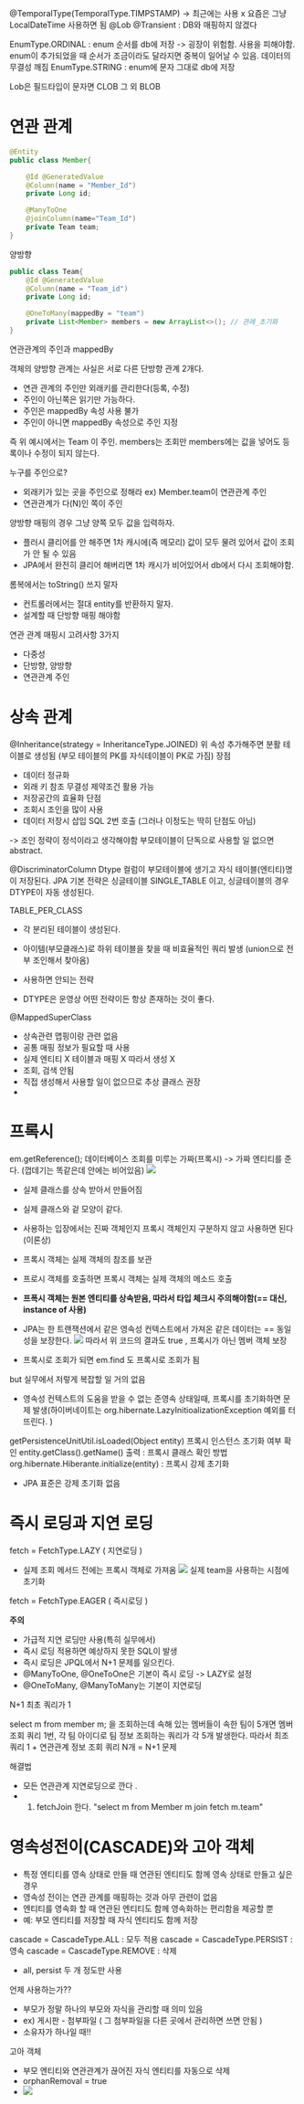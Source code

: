 @TemporalType(TemporalType.TIMPSTAMP) -> 최근에는 사용 x 요즘은 그냥 LocalDateTime 사용하면 됨
@Lob 
@Transient : DB와 매핑하지 않겠다


EnumType.ORDINAL : enum 순서를 db에 저장
-> 굉장이 위험함. 사용을 피해야함. enum이 추가되었을 때 순서가 조금이라도 달라지면 중복이 일어날 수 있음. 데이터의 무결성 깨짐
EnumType.STRING : enum에 문자 그대로 db에 저장 

Lob은 필드타입이 문자면 CLOB 그 외 BLOB

# 연관 관계 

```java
@Entity
public class Member{

	@Id @GeneratedValue
	@Column(name = "Member_Id")
	private Long id;

	@ManyToOne
	@joinColumn(name="Team_Id")
	private Team team;
}
```

양방향 
```java
public class Team{
	@Id @GeneratedValue
	@Column(name = "Team_id")
	private Long id;

	@OneToMany(mappedBy = "team") 
	private List<Member> members = new ArrayList<>(); // 관례_초기화 
}
```

연관관계의 주인과 mappedBy 

객체의 양방향 관계는 사실은 서로 다른 단방향 관계 2개다. 

- 연관 관계의 주인만 외래키를 관리한다(등록, 수정)
- 주인이 아닌쪽은 읽기만 가능하다. 
- 주인은 mappedBy 속성 사용 불가 
- 주인이 아니면 mappedBy 속성으로 주인 지정 

즉 위 예시에서는 Team 이 주인. members는 조회만
members에는 값을 넣어도 등록이나 수정이 되지 않는다. 

누구를 주인으로?
- 외래키가 있는 곳을 주인으로 정해라 
  ex) Member.team이 연관관계 주인 
- 연관관계가 다(N)인 쪽이 주인 

양방향 매핑의 경우 그냥 양쪽 모두 값을 입력하자. 
- 플러시 클리어를 안 해주면 1차 캐시에(즉 메모리) 값이 모두 물려 있어서 값이 조회가 안 될 수 있음 
- JPA에서 완전히 클리어 해버리면 1차 캐시가 비어있어서 db에서 다시 조회해야함.


롬복에서는 toString() 쓰지 말자 

- 컨트롤러에서는 절대 entity를 반환하지 말자. 
- 설계할 때 단방향 매핑 해야함

연관 관계 매핑시 고려사항 3가지 
- 다중성
- 단방향, 양방향
- 연관관계 주인





# 상속 관계 

@Inheritance(strategy = InheritanceType.JOINED)
위 속성 추가해주면 분활 테이블로 생성됨 (부모 테이블의 PK를 자식테이블이 PK로 가짐)
장점
- 데이터 정규화 
- 외래 키 참조 무결성 제약조건 활용 가능 
- 저장공간의 효율화 
단점
- 조회시 조인을 많이 사용
- 데이터 저장시 삽입 SQL 2번 호출 
(그러나 이정도는 딱히 단점도 아님)

-> 조인 정략이 정석이라고 생각해야함 
부모테이블이 단독으로 사용할 일 없으면 abstract. 

@DiscriminatorColumn
Dtype 컬럼이 부모테이블에 생기고 자식 테이블(엔티티)명이 저장된다.
JPA 기본 전략은 싱글테이블 SINGLE_TABLE 이고, 싱글테이블의 경우 DTYPE이 자동 생성된다. 

TABLE_PER_CLASS
- 각 분리된 테이블이 생성된다. 
- 아이템(부모클래스)로 하위 테이블을 찾을 때 비효율적인 쿼리 발생 (union으로 전부 조인해서 찾아옴)
- 사용하면 안되는 전략

- DTYPE은 운영상 어떤 전략이든 항상 존재하는 것이 좋다. 

@MappedSuperClass
- 상속관련 맵핑이랑 관련 없음 
- 공통 매핑 정보가 필요할 때 사용 
- 실제 엔티티 X 테이블과 매핑 X 따라서 생성 X 
- 조회, 검색 안됨 
- 직접 생성해서 사용할 일이 없으므로 추상 클래스 권장
-
# 프록시 
em.getReference(); 데이터베이스 조회를 미루는 가짜(프록시)
-> 가짜 엔티티를 준다. (껍데기는 똑같은데 안에는 비어있음)
![](https://i.imgur.com/cIlYNje.png)

- 실제 클래스를 상속 받아서 만들어짐
- 실제 클래스와 겉 모양이 같다.
- 사용하는 입장에서는 진짜 객체인지 프록시 객체인지 구분하지 않고 사용하면 된다(이론상)
- 프록시 객체는 실제 객체의 참조를 보관
- 프로시 객체를 호출하면 프록시 객체는 실제 객체의 메소드 호출 
- **프폭시 객체는 원본 엔티티를 상속받음, 따라서 타입 체크시 주의해야함(== 대신, instance of 사용)**

- JPA는 한 트랜잭션에서 같은 영속성 컨텍스트에서 가져온 같은 데이터는 == 동일성을 보장한다. 
![](https://i.imgur.com/LPOP7Tr.png)
따라서 위 코드의 결과도 true , 프록시가 아닌 멤버 객체 보장 

- 프록시로 조회가 되면 em.find 도 프록시로 조회가 됨 

but 실무에서 저렇게 복잡할 일 거의 없음 


- 영속성 컨텍스트의 도움을 받을 수 없는 준영속 상태일때, 프록시를 초기화하면 문제 발생(하이버네이트는 org.hibernate.LazyInitioalizationException 예외를 터뜨린다. )

getPersistenceUnitUtil.isLoaded(Object entity) 프록시 인스턴스 초기화 여부 확인
entity.getClass().getName() 출력 : 프록시 클래스 확인 방법
org.hibernate.Hiberante.initialize(entity) : 프록시 강제 초기화
- JPA 표준은 강제 초기화 없음 


# 즉시 로딩과 지연 로딩

fetch = FetchType.LAZY   ( 지연로딩 )
- 실제 조회 메서드 전에는 프록시 객체로 가져옴 
![](https://i.imgur.com/nFZCI42.png)
실제 team을 사용하는 시점에 초기화

fetch = FetchType.EAGER ( 즉시로딩 )

**주의** 
- 가급적 지연 로딩만 사용(특히 실무에서)
- 즉시 로딩 적용하면 예상하지 못한 SQL이 발생
- 즉시 로딩은 JPQL에서 N+1 문제를 일으킨다.
- @ManyToOne, @OneToOne은 기본이 즉시 로딩 -> LAZY로 설정 
- @OneToMany, @ManyToMany는 기본이 지연로딩

N+1 
최초 쿼리가 1 

select m from member m; 을 조회하는데 
속해 있는 멤버들이 속한 팀이 5개면 
멤버 조회 쿼리 1번, 각 팀 아이디로 팀 정보 조회하는 쿼리가 각 5개 발생한다. 
따라서 최조 쿼리 1 + 연관관계 정보 조회 쿼리 N개 = N+1 문제

해결법
- 모든 연관관계 지연로딩으로 깐다 .
- 1. fetchJoin 한다.  "select m from Member m join fetch m.team"

# 영속성전이(CASCADE)와 고아 객체 
- 특정 엔티티를 영속 상태로 만들 때 연관된 엔티티도 함께 영속 상태로 만들고 싶은 경우 
- 영속성 전이는 연관 관계를 매핑하는 것과 아무 관련이 없음
- 엔티티를 영속화 할 때 연관된 엔티티도 함께 영속화하는 편리함을 제공할 뿐 
- 예: 부모 엔티티를 저장할 때 자식 엔티티도 함께 저장 

cascade = CascadeType.ALL : 모두 적용 
cascade = CascadeType.PERSIST : 영속 
cascade = CascadeType.REMOVE : 삭제
- all, persist 두 개 정도만 사용 

언제 사용하는가?? 
- 부모가 정말 하나의 부모와 자식을 관리할 때 의미 있음
- ex) 게시판 - 첨부파일 ( 그 첨부파일을 다른 곳에서 관리하면 쓰면 안됨 )
- 소유자가 하나일 때!! 

고아 객체
- 부모 엔티티와 연관관계가 끊어진 자식 엔티티를 자동으로 삭제 
- orphanRemoval = true
- ![](https://i.imgur.com/ngNykcl.png)


